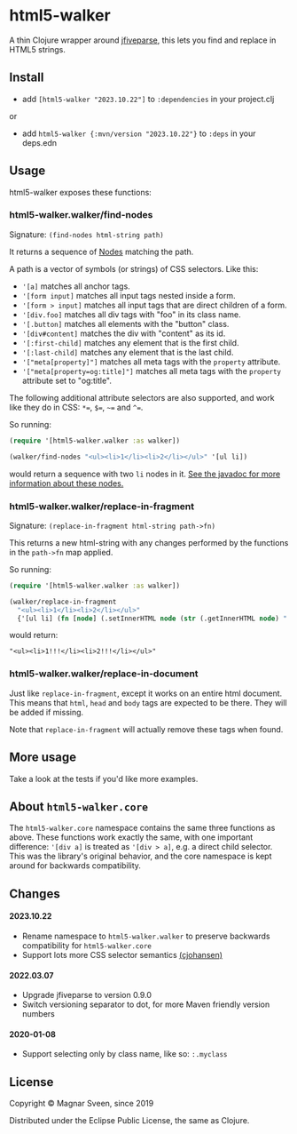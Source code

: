 # html5-walker

A thin Clojure wrapper around
[jfiveparse](https://github.com/digitalfondue/jfiveparse), this lets you find
and replace in HTML5 strings.

## Install

- add `[html5-walker "2023.10.22"]` to `:dependencies` in your project.clj

or

- add  `html5-walker {:mvn/version "2023.10.22"}` to `:deps` in your deps.edn

## Usage

html5-walker exposes these functions:

### html5-walker.walker/find-nodes

Signature: `(find-nodes html-string path)`

It returns a sequence of
[Nodes](https://static.javadoc.io/ch.digitalfondue.jfiveparse/jfiveparse/0.6.0/ch/digitalfondue/jfiveparse/Node.html)
matching the path.

A path is a vector of symbols (or strings) of CSS selectors. Like this:

- `'[a]` matches all anchor tags.
- `'[form input]` matches all input tags nested inside a form.
- `'[form > input]` matches all input tags that are direct children of a form.
- `'[div.foo]` matches all div tags with "foo" in its class name.
- `'[.button]` matches all elements with the "button" class.
- `'[div#content]` matches the div with "content" as its id.
- `'[:first-child]` matches any element that is the first child.
- `'[:last-child]` matches any element that is the last child.
- `'["meta[property]"]` matches all meta tags with the `property` attribute.
- `'["meta[property=og:title]"]` matches all meta tags with the `property`
  attribute set to "og:title".

The following additional attribute selectors are also supported, and work like
they do in CSS: `*=`, `$=`, `~=` and `^=`.

So running:

```clj
(require '[html5-walker.walker :as walker])

(walker/find-nodes "<ul><li>1</li><li>2</li></ul>" '[ul li])
```

would return a sequence with two `li` nodes in it. [See the javadoc for more
information about these
nodes.](https://static.javadoc.io/ch.digitalfondue.jfiveparse/jfiveparse/0.6.0/ch/digitalfondue/jfiveparse/Node.html)

### html5-walker.walker/replace-in-fragment

Signature: `(replace-in-fragment html-string path->fn)`

This returns a new html-string with any changes performed by the functions in
the `path->fn` map applied.

So running:

```clj
(require '[html5-walker.walker :as walker])

(walker/replace-in-fragment
  "<ul><li>1</li><li>2</li></ul>"
  {'[ul li] (fn [node] (.setInnerHTML node (str (.getInnerHTML node) "!!!")))})
```

would return:

```
"<ul><li>1!!!</li><li>2!!!</li></ul>"
```

### html5-walker.walker/replace-in-document

Just like `replace-in-fragment`, except it works on an entire html document.
This means that `html`, `head` and `body` tags are expected to be there. They
will be added if missing.

Note that `replace-in-fragment` will actually remove these tags when found.

## More usage

Take a look at the tests if you'd like more examples.

## About `html5-walker.core`

The `html5-walker.core` namespace contains the same three functions as above.
These functions work exactly the same, with one important difference: `'[div a]`
is treated as `'[div > a]`, e.g. a direct child selector. This was the library's
original behavior, and the core namespace is kept around for backwards
compatibility.

## Changes

#### 2023.10.22

- Rename namespace to `html5-walker.walker` to preserve backwards compatibility
  for `html5-walker.core`
- Support lots more CSS selector semantics [(cjohansen)](https://github.com/cjohansen)

#### 2022.03.07

- Upgrade jfiveparse to version 0.9.0
- Switch versioning separator to dot, for more Maven friendly version numbers

#### 2020-01-08

- Support selecting only by class name, like so: `:.myclass`

## License

Copyright © Magnar Sveen, since 2019

Distributed under the Eclipse Public License, the same as Clojure.
